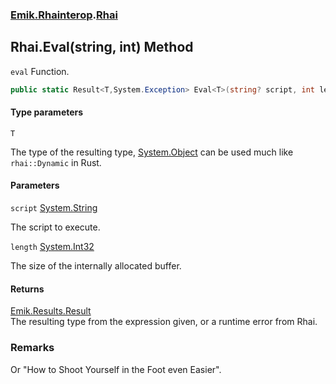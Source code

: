### [Emik.Rhainterop](Emik.Rhainterop.md 'Emik.Rhainterop').[Rhai](Rhai.md 'Emik.Rhainterop.Rhai')

## Rhai.Eval<T>(string, int) Method

`eval` Function.

```csharp
public static Result<T,System.Exception> Eval<T>(string? script, int length=1024);
```
#### Type parameters

<a name='Emik.Rhainterop.Rhai.Eval_T_(string,int).T'></a>

`T`

The type of the resulting type, [System.Object](https://docs.microsoft.com/en-us/dotnet/api/System.Object 'System.Object') can be used much like `rhai::Dynamic` in Rust.
#### Parameters

<a name='Emik.Rhainterop.Rhai.Eval_T_(string,int).script'></a>

`script` [System.String](https://docs.microsoft.com/en-us/dotnet/api/System.String 'System.String')

The script to execute.

<a name='Emik.Rhainterop.Rhai.Eval_T_(string,int).length'></a>

`length` [System.Int32](https://docs.microsoft.com/en-us/dotnet/api/System.Int32 'System.Int32')

The size of the internally allocated buffer.

#### Returns
[Emik.Results.Result](https://docs.microsoft.com/en-us/dotnet/api/Emik.Results.Result 'Emik.Results.Result')  
The resulting type from the expression given, or a runtime error from Rhai.

### Remarks
  
Or "How to Shoot Yourself in the Foot even Easier".